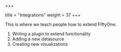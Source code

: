 +++

title = "Integrations"
weight = 37
+++

This is where we teach people how to extend FiftyOne:
1. Writing a plugin to extend functionality
2. Adding a new datasource
3. Creating new visualizations